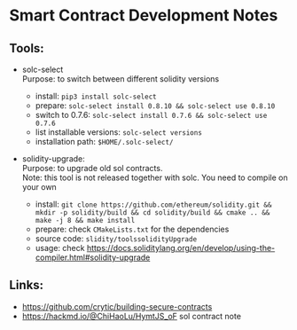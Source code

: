 Smart Contract Development Notes
================================

Tools:
------
- solc-select<br>
    Purpose: to switch between different solidity versions
  - install: `pip3 install solc-select`
  - prepare: `solc-select install 0.8.10 && solc-select use 0.8.10`
  - switch to 0.7.6: `solc-select install 0.7.6 && solc-select use 0.7.6`
  - list installable versions: `solc-select versions`
  - installation path: `$HOME/.solc-select/`

- solidity-upgrade:<br>
    Purpose: to upgrade old sol contracts.<br>
    Note: this tool is not released together with solc. You need to compile on your own
  - install: `git clone https://github.com/ethereum/solidity.git && mkdir -p solidity/build && cd solidity/build && cmake .. && make -j 8 && make install`
  - prepare: check `CMakeLists.txt` for the dependencies
  - source code: `slidity/toolssolidityUpgrade`
  - usage: check https://docs.soliditylang.org/en/develop/using-the-compiler.html#solidity-upgrade

Links:
------
- https://github.com/crytic/building-secure-contracts
- https://hackmd.io/@ChiHaoLu/HymtJS_oF sol contract note
